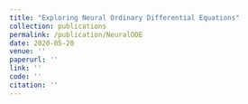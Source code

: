 ```yaml
---
title: "Exploring Neural Ordinary Differential Equations"
collection: publications
permalink: /publication/NeuralODE
date: 2020-05-20
venue: ''
paperurl: ''
link: ''
code: ''
citation: ''
---
```

